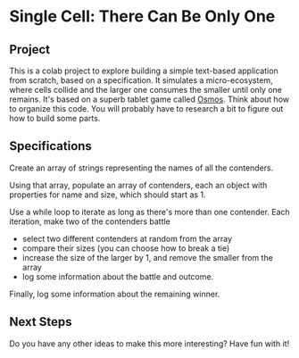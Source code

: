 # Single Cell: There Can Be Only One

## Project
This is a colab project to explore building a simple text-based application from scratch, based on a specification. It simulates a micro-ecosystem, where cells collide and the larger one consumes the smaller until only one remains. It's based on a superb tablet game called [Osmos](https://apps.apple.com/us/app/osmos-for-ipad/id379323382). Think about how to organize this code. You will probably have to research a bit to figure out how to build some parts.

## Specifications

Create an array of strings representing the names of all the contenders.

Using that array, populate an array of contenders, each an object with properties for name and size, which should start as 1.

Use a while loop to iterate as long as there's more than one contender. Each iteration, make two of the contenders battle
- select two different contenders at random from the array
- compare their sizes (you can choose how to break a tie)
- increase the size of the larger by 1, and remove the smaller from the array
- log some information about the battle and outcome.

Finally, log some information about the remaining winner.

## Next Steps

Do you have any other ideas to make this more interesting? Have fun with it!
